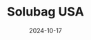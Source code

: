 ---  
layout: startup_page  
title: "Solubag USA"  
id: "solubagusa.com"  
permalink: "/solubagusasolubagusa.com10172024/"  
website: "https://www.solubagusa.com/"  
funding_round: ""  
funding_amount: ""  
investors: "Exit Ventures"  
about: "Solubag USA, Inc. develops and patents a proprietary raw material that replaces traditional plastic in single-use products. Their products dissolve in soil or water, are plastic-free, non-toxic, and eco-friendly, offering a solution to plastic waste. The company aims to replace single-use plastics with environmentally responsible alternatives."  
markets: "Cleantech, Sustainable Materials, Other Containers and Packaging, Plastic Containers and Packaging, Other Commercial Products, Environmental Services (B2B)"  
hq: "Hallandale Beach, Florida, United States"  
founded_year: "2014"  
linkedin: "https://www.linkedin.com/company/solubaginc"  
twitter: "https://twitter.com/solubagchile"  
instagram: ""  
facebook: "https://www.facebook.com/solubagchile"  
crunchbase: ""  
pitchbook: "https://pitchbook.com/profiles/company/470713-78"  

date_display: "17-Oct-2024"  
date: "2024-10-17"

# SEO Optimization  
meta_title: "Solubag USA"  
meta_description: "Solubag USA, Solubag USA, Inc. develops and patents a proprietary raw material that replaces traditional plastic in single-use products. Their products dissolve in..."  
meta_keywords: "Solubag USA, Cleantech, Sustainable Materials, Other Containers and Packaging, Plastic Containers and Packaging, Other Commercial Products, Environmental Services (B2B),  funding"  
canonical_url: "https://startup.projectstartups.com/solubagusasolubagusa.com10172024/"  
---
